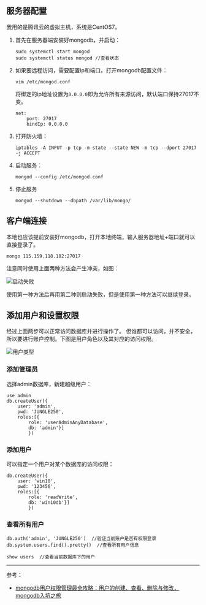 ## 服务器配置
我用的是腾讯云的虚拟主机，系统是CentOS7。
1. 首先在服务器端安装好mongodb，并启动：
	```shell
	sudo systemctl start mongod
	sudo systemctl status mongod //查看状态
	```

2. 如果要远程访问，需要配置ip和端口。打开mongodb配置文件：

	```shell
	vim /etc/mongod.conf
	```

	将绑定的ip地址设置为`0.0.0.0`即为允许所有来源访问，默认端口保持27017不变。
	
	```shell
	net:
   		port: 27017
   		bindIp: 0.0.0.0 
	```
	
3. 打开防火墙：
	```shell
	iptables -A INPUT -p tcp -m state --state NEW -m tcp --dport 27017 -j ACCEPT
	```

4. 启动服务：
	```shell
 	mongod --config /etc/mongod.conf
	```
5. 停止服务
	```shell
	mongod --shutdown --dbpath /var/lib/mongo/
	```
	
## 客户端连接
本地也应该提前安装好mongodb，打开本地终端，输入服务器地址+端口就可以直接登录了。
```shell
mongo 115.159.118.182:27017
```

注意同时使用上面两种方法会产生冲突，如图：

![启动失败](https://picture.mdreame.life/start-mongod-conflict-by-differ-ways.png)

使用第一种方法后再用第二种则启动失败，但是使用第一种方法可以继续登录。

## 添加用户和设置权限
经过上面两步可以正常访问数据库并进行操作了。
但谁都可以访问，并不安全，所以要进行账户控制。下图是用户角色以及其对应的访问权限。

![用户类型](https://picture.mdreame.life/mongodb-users-control.png)

### 添加管理员
选择admin数据库，新建超级用户：
```shell
use admin
db.createUser({
	user: 'admin', 
	pwd: 'JUNGLE250', 
	roles:[{
		role: 'userAdminAnyDatabase', 
		db: 'admin'}]
		})
```

### 添加用户
可以指定一个用户对某个数据库的访问权限：
```shell
db.createUser({
	user: 'win10', 
	pwd: '123456', 
	roles:[{
		role: 'readWrite', 
		db: 'win10db'}]
		})
```

### 查看所有用户
```shell
db.auth('admin', 'JUNGLE250')  //验证当前账户是否有权限登录
db.system.users.find().pretty()  //查看所有用户信息

show users	//查看当前数据库下的用户
```

---

参考：
- [mongodb用户权限管理最全攻略：用户的创建、查看、删除与修改，mongodb入坑之旅](https://segmentfault.com/a/1190000015603831)